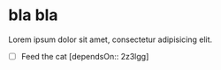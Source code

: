 # bla bla

Lorem ipsum dolor sit amet, consectetur adipisicing elit.

- [ ] Feed the cat [dependsOn:: 2z3lgg]
